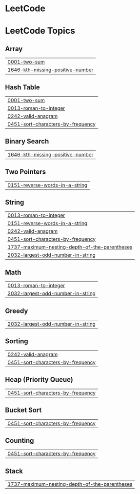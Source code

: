 # LeetCode
<!---LeetCode Topics Start-->
# LeetCode Topics
## Array
|  |
| ------- |
| [0001-two-sum](https://github.com/sarathbabu123/LeetCode/tree/master/0001-two-sum) |
| [1646-kth-missing-positive-number](https://github.com/sarathbabu123/LeetCode/tree/master/1646-kth-missing-positive-number) |
## Hash Table
|  |
| ------- |
| [0001-two-sum](https://github.com/sarathbabu123/LeetCode/tree/master/0001-two-sum) |
| [0013-roman-to-integer](https://github.com/sarathbabu123/LeetCode/tree/master/0013-roman-to-integer) |
| [0242-valid-anagram](https://github.com/sarathbabu123/LeetCode/tree/master/0242-valid-anagram) |
| [0451-sort-characters-by-frequency](https://github.com/sarathbabu123/LeetCode/tree/master/0451-sort-characters-by-frequency) |
## Binary Search
|  |
| ------- |
| [1646-kth-missing-positive-number](https://github.com/sarathbabu123/LeetCode/tree/master/1646-kth-missing-positive-number) |
## Two Pointers
|  |
| ------- |
| [0151-reverse-words-in-a-string](https://github.com/sarathbabu123/LeetCode/tree/master/0151-reverse-words-in-a-string) |
## String
|  |
| ------- |
| [0013-roman-to-integer](https://github.com/sarathbabu123/LeetCode/tree/master/0013-roman-to-integer) |
| [0151-reverse-words-in-a-string](https://github.com/sarathbabu123/LeetCode/tree/master/0151-reverse-words-in-a-string) |
| [0242-valid-anagram](https://github.com/sarathbabu123/LeetCode/tree/master/0242-valid-anagram) |
| [0451-sort-characters-by-frequency](https://github.com/sarathbabu123/LeetCode/tree/master/0451-sort-characters-by-frequency) |
| [1737-maximum-nesting-depth-of-the-parentheses](https://github.com/sarathbabu123/LeetCode/tree/master/1737-maximum-nesting-depth-of-the-parentheses) |
| [2032-largest-odd-number-in-string](https://github.com/sarathbabu123/LeetCode/tree/master/2032-largest-odd-number-in-string) |
## Math
|  |
| ------- |
| [0013-roman-to-integer](https://github.com/sarathbabu123/LeetCode/tree/master/0013-roman-to-integer) |
| [2032-largest-odd-number-in-string](https://github.com/sarathbabu123/LeetCode/tree/master/2032-largest-odd-number-in-string) |
## Greedy
|  |
| ------- |
| [2032-largest-odd-number-in-string](https://github.com/sarathbabu123/LeetCode/tree/master/2032-largest-odd-number-in-string) |
## Sorting
|  |
| ------- |
| [0242-valid-anagram](https://github.com/sarathbabu123/LeetCode/tree/master/0242-valid-anagram) |
| [0451-sort-characters-by-frequency](https://github.com/sarathbabu123/LeetCode/tree/master/0451-sort-characters-by-frequency) |
## Heap (Priority Queue)
|  |
| ------- |
| [0451-sort-characters-by-frequency](https://github.com/sarathbabu123/LeetCode/tree/master/0451-sort-characters-by-frequency) |
## Bucket Sort
|  |
| ------- |
| [0451-sort-characters-by-frequency](https://github.com/sarathbabu123/LeetCode/tree/master/0451-sort-characters-by-frequency) |
## Counting
|  |
| ------- |
| [0451-sort-characters-by-frequency](https://github.com/sarathbabu123/LeetCode/tree/master/0451-sort-characters-by-frequency) |
## Stack
|  |
| ------- |
| [1737-maximum-nesting-depth-of-the-parentheses](https://github.com/sarathbabu123/LeetCode/tree/master/1737-maximum-nesting-depth-of-the-parentheses) |
<!---LeetCode Topics End-->